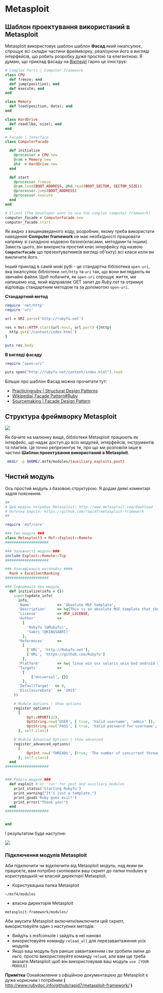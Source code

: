 # Metasploit


## Шаблон проектування використаний в Metasploit
Metasploit використовує шаблон шаблон **Фасад** який інкапсулює, спрощує всі складні частини фреймворку, реалізуючи його в вигляді інтерфейсів, що робить розробку дуже простою та елегантною.
Я думаю, що приклад фасаду на [Вікіпедії][1] гарно це ілюструє:

```ruby
# Complex Parts | Computer framework 
class CPU 
  def freeze; end
  def jump(position); end
  def execute; end
end

class Memory
  def load(position, data); end
end

class HardDrive
  def read(lba, size); end
end

# Facade | Interface
class ComputerFacade

  def initialize
    @processor = CPU.new
    @ram = Memory.new
    @hd  = HardDrive.new
  end

  def start
    @processor.freeze
    @ram.load(BOOT_ADDRESS, @hd.read(BOOT_SECTOR, SECTOR_SIZE))
    @processor.jump(BOOT_ADDRESS)
    @processor.execute
  end
end

# Client (The Developer want to use the complex computer framework)
computer_facade = ComputerFacade.new
computer_facade.start
```

Як видно з вищенаведеного коду, розробник, якому треба використати наведений **Computer framework** не має необхідності працювати напряму зі складною кодовою базою(класами, методами та іншим). Замість цього, він використа простий клас інтерфейсу під назвою **`ComputerFacade`** що презентуватиме(в вигляді об'єкту) всі класи коли ви викличете його.


Інший приклад в самій мові рубі - це стандартна бібіліотека `open-uri`, яка інкапсулює бібліотеки `net/http` та `uri` так, що вони виглядають як звичайні файли.
Щоб побачити, як `open-uri` спрощує життя, ми напишемо код, який відправляє GET запит до *Ruby.net* та отримує відповідь стандартним методом та за допомогою `open-uri`.


**Стандартний метод**
```ruby
require 'net/http'
require 'uri'

url = URI.parse('http://rubyfu.net')

res = Net::HTTP.start(url.host, url.port) {|http|
  http.get('/content/index.html')
}

puts res.body
```

**В вигляді фасаду**

```ruby
require "open-uri"

puts open("http://rubyfu.net/content/index.html").read
```
Більше про шаблон Фасад можна прочитати тут:
- [Practicingruby | Structural Design Patterns][2]
- [Wikipedia| Facade Pattern#Ruby][3]
- [Sourcemaking | Facade Design Pattern][4]

## Структура фреймворку Metasploit 

![](MSF-struct.png)

Як бачите на малюнку вище, бібліотеки Metasploit працюють як інтерфейс, що надає доступ до всіх модулей, інтерфейсів, інструментів та плагінів. Це точно репрезентує те, про що ми розповіли іише в частині **Шаблон проектування використаний в Metasploit**.


```bash
 mkdir -p $HOME/.msf4/modules/{auxiliary,exploits,post}
```



## Чистий модуль 

Ось простий модуль з базовою структурою.
Я додам деякі коментарі задля пояснення.


```ruby
##
# Цей модуль потребує Metasploit: http://www.metasploit.com/download
# Поточна версія: https://github.com/rapid7/metasploit-framework
##

require 'msf/core'

### Тип модуля ###
class Metasploit3 < Msf::Exploit::Remote
####################

### Залежності модуля ###
include Exploit::Remote::Tcp
####################

### Класифікація експлойту ####
  Rank = ExcellentRanking
####################

### Інформація про модуль
  def initialize(info = {})
    super(update_info(
      info,
      'Name'            => 'Absolute MSF template',
      'Description'     => %q{This is an absolute MSF template that shows how all modules look like},
      'License'         => MSF_LICENSE,
      'Author'          =>
        [
          'Rubyfu (@Rubyfu)',
          'Sabri (@KINGSABRI)'
        ],
      'References'      =>
        [
          ['URL', 'http://Rubyfu.net'],
          ['URL', 'https://github.com/Rubyfu']
        ],
      'Platform'        => %w{ linux win osx solaris unix bsd android aix},
      'Targets'         =>
        [
            ['Universal', {}]
        ],
      'DefaultTarget'  => 0,
      'DisclosureDate'  => '2015'
    ))

    # Module Options | show options
    register_options(
      [
          Opt::RPORT(22),
          OptString.new('USER', [ true, 'Valid username', 'admin' ]),
          OptString.new('PASS', [ true, 'Valid password for username', 'P@ssw0rd' ]),
      ], self.class)

    # Module Advanced Options | show advanced
    register_advanced_options(
      [
          OptInt.new('THREADS', [true, 'The number of concurrent threads', 5])
      ], self.class)
  end
####################


### Робота модуля ###
  def exploit # or 'run' for post and auxiliary modules
    print_status('Starting Rubyfu')
    print_warning("It's just a template.")
    print_good('Ruby goes evil!')
    print_error("Thank you!")
  end
####################


end

```

І результатом буде наступне:

![](msf_template1.png)




### Підключення модулів Metasploit

Аби підключити чи відключити від Metasploit модуль, над яким ви працюєте, вам потрібно скопіювати ваш скрипт до папки modules в користувацькій чи власній директорії Metasploit.

- Користувацька папка Metasploit
```
~/msf4/modules
```

- власна директорія Metasploit
```
metasploit-framework/modules/
```

Аби змусити Metasploit включити/виключити цей скрипт, використовуйте один з наступних методів:

- Вийдіть з msfconsole і зайдіть в неї наново
- використовуйте команду `reload_all` для перезавантаження усіх модулів
- Якщо ваш модуль був раніше завантаженим і ви зробили зміни до ньго, просто використовуйте команду `reload`, але вам ще треба вказати Metasploit щоб він використовував ваш модуль `use [YOUR MODULE]`

**Примітка** Ознайомлення з офіційною документацією до Metasploit є дуже корисним і потрібним **(** http://www.rubydoc.info/github/rapid7/metasploit-framework/ **)**

<!---
https://www.exploit-db.com/docs/27935.pdf
http://www.rubydoc.info/github/rapid7/metasploit-framework
https://github.com/rapid7/metasploit-framework/wiki/Exploit-Ranking
https://github.com/rapid7/metasploit-framework/wiki
https://community.rapid7.com/thread/3126
https://github.com/rapid7/metasploit-framework/wiki/Creating-Metasploit-Framework-LoginScanners
-->




<br><br><br>
---
[1]: https://en.wikipedia.org/wiki/Facade_pattern#Ruby
[2]: https://practicingruby.com/articles/structural-design-patterns
[3]: https://en.wikipedia.org/wiki/Facade_pattern#Ruby
[4]: https://sourcemaking.com/design_patterns/facade